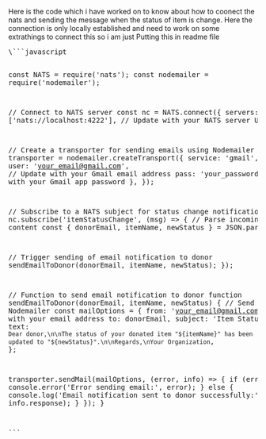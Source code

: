 
<p>Here is the code which i have worked on to know about how to coonect the nats and sending the message when the status of item is change. Here the connection is only locally established and need to work on some extrathings to connect this so i am just Putting this in readme file <p>
<pre>
\```javascript

const NATS = require('nats');
const nodemailer = require('nodemailer');

// Connect to NATS server
const nc = NATS.connect({
  servers: ['nats://localhost:4222'], // Update with your NATS server URL
});

// Create a transporter for sending emails using Nodemailer
const transporter = nodemailer.createTransport({
  service: 'gmail',
  auth: {
    user: 'your_email@gmail.com', // Update with your Gmail email address
    pass: 'your_password', // Update with your Gmail app password
  },
});

// Subscribe to a NATS subject for status change notifications
nc.subscribe('itemStatusChange', (msg) => {
  // Parse incoming message content
  const { donorEmail, itemName, newStatus } = JSON.parse(msg);

  // Trigger sending of email notification to donor
  sendEmailToDonor(donorEmail, itemName, newStatus);
});

// Function to send email notification to donor
function sendEmailToDonor(donorEmail, itemName, newStatus) {
  // Send email using Nodemailer
  const mailOptions = {
    from: 'your_email@gmail.com', // Update with your email address
    to: donorEmail,
    subject: 'Item Status Update',
    text: `Dear donor,\n\nThe status of your donated item "${itemName}" has been updated to "${newStatus}".\n\nRegards,\nYour Organization`,
  };

  transporter.sendMail(mailOptions, (error, info) => {
    if (error) {
      console.error('Error sending email:', error);
    } else {
      console.log('Email notification sent to donor successfully:', info.response);
    }
  });
}


\```
</pre>